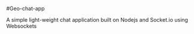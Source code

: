 #Geo-chat-app

A simple light-weight chat application built on Nodejs and Socket.io using Websockets